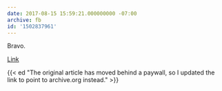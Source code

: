 ```yaml
---
date: 2017-08-15 15:59:21.000000000 -07:00
archive: fb
id: '1502837961'
---
```


Bravo.

[Link](https://web.archive.org/web/20201112042549/https://www.economist.com/international/2017/08/19/the-e-mail-larry-page-should-have-written-to-james-damore?fsrc=scn%2Fpn%2Fte%2Fbl%2Fed%2F)

{{< ed "The original article has moved behind a paywall, so I updated the link to point to archive.org instead." >}}